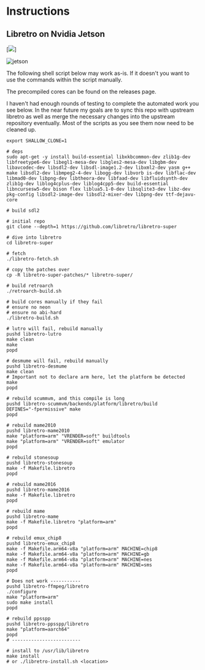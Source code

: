 # Instructions

## Libretro on Nvidia Jetson

[![](http://www.libretro.com/wp-content/uploads/2013/10/copy-libretro_final_thumb.png)]

![jetson](http://images.nvidia.com/content/tegra/embedded-systems/images/jetson-tx2-header-new.jpg)

The following shell script below may work as-is. If it doesn't you want to use the commands within the script manually.

The precompiled cores can be found on the releases page.

I haven't had enough rounds of testing to complete the automated work you see below. In the near future my goals are to sync this repo with upstream libretro as well as merge the necessary changes into the upstream repository eventually. Most of the scripts as you see them now need to be cleaned up.

```shell
export SHALLOW_CLONE=1

# deps
sudo apt-get -y install build-essential libxkbcommon-dev zlib1g-dev libfreetype6-dev libegl1-mesa-dev libgles2-mesa-dev libgbm-dev libavcodec-dev libsdl2-dev libsdl-image1.2-dev libxml2-dev yasm g++ make libsdl2-dev libmpeg2-4-dev libogg-dev libvorb is-dev libflac-dev libmad0-dev libpng-dev libtheora-dev libfaad-dev libfluidsynth-dev zlib1g-dev liblog4cplus-dev liblog4cpp5-dev build-essential libncursesw5-dev bison flex liblua5.1-0-dev libsqlite3-dev libz-dev pkg-config libsdl2-image-dev libsdl2-mixer-dev libpng-dev ttf-dejavu-core

# build sdl2

# initial repo
git clone --depth=1 https://github.com/libretro/libretro-super

# dive into libretro
cd libretro-super

# fetch
./libretro-fetch.sh

# copy the patches over
cp -R libretro-super-patches/* libretro-super/

# build retroarch
./retroarch-build.sh

# build cores manually if they fail
# ensure no neon
# ensure no abi-hard
./libretro-build.sh

# lutro will fail, rebuild manually
pushd libretro-lutro
make clean
make
popd

# desmume will fail, rebuild manually
pushd libretro-desmume
make clean
# Important not to declare arm here, let the platform be detected
make
popd

# rebuild scummvm, and this compile is long
pushd libretro-scummvm/backends/platform/libretro/build
DEFINES="-fpermissive" make
popd

# rebuild mame2010
pushd libretro-mame2010
make "platform=arm" "VRENDER=soft" buildtools
make "platform=arm" "VRENDER=soft" emulator
popd

# rebuild stonesoup
pushd libretro-stonesoup
make -f Makefile.libretro
popd

# rebuild mame2016
pushd libretro-mame2016
make -f Makefile.libretro
popd

# rebuild mame
pushd libretro-mame
make -f Makefile.libretro "platform=arm"
popd

# rebuild emux_chip8
pushd libretro-emux_chip8
make -f Makefile.arm64-v8a "platform=arm" MACHINE=chip8
make -f Makefile.arm64-v8a "platform=arm" MACHINE=gb
make -f Makefile.arm64-v8a "platform=arm" MACHINE=nes
make -f Makefile.arm64-v8a "platform=arm" MACHINE=sms
popd

# Does not work -----------
pushd libretro-ffmpeg/libretro
./configure
make "platform=arm"
sudo make install
popd

# rebuild ppsspp
pushd libretro-ppsspp/libretro
make "platform=aarch64"
popd
# -------------------------

# install to /usr/lib/libretro
make install
# or ./libretro-install.sh <location>
